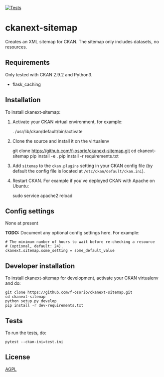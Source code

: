 [![Tests](https://github.com/f-osorio/ckanext-sitemap/workflows/Tests/badge.svg?branch=main)](https://github.com/f-osorio/ckanext-sitemap/actions)

# ckanext-sitemap

Creates an XML sitemap for CKAN. The sitemap only includes datasets, no resources.


## Requirements

Only tested with CKAN 2.9.2 and Python3.

- flask_caching

## Installation

To install ckanext-sitemap:

1. Activate your CKAN virtual environment, for example:

     . /usr/lib/ckan/default/bin/activate

2. Clone the source and install it on the virtualenv

    git clone https://github.com/f-osorio/ckanext-sitemap.git
    cd ckanext-sitemap
    pip install -e .
	pip install -r requirements.txt

3. Add `sitemap` to the `ckan.plugins` setting in your CKAN
   config file (by default the config file is located at
   `/etc/ckan/default/ckan.ini`).

4. Restart CKAN. For example if you've deployed CKAN with Apache on Ubuntu:

     sudo service apache2 reload


## Config settings

None at present

**TODO:** Document any optional config settings here. For example:

	# The minimum number of hours to wait before re-checking a resource
	# (optional, default: 24).
	ckanext.sitemap.some_setting = some_default_value


## Developer installation

To install ckanext-sitemap for development, activate your CKAN virtualenv and
do:

    git clone https://github.com/f-osorio/ckanext-sitemap.git
    cd ckanext-sitemap
    python setup.py develop
    pip install -r dev-requirements.txt


## Tests

To run the tests, do:

    pytest --ckan-ini=test.ini


## License

[AGPL](https://www.gnu.org/licenses/agpl-3.0.en.html)
